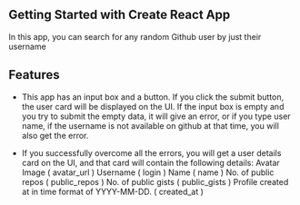 ## Getting Started with Create React App

In this app, you can search for any random Github user by just their username
## Features
- This app has an input box and a button. If you click the submit button, the user card will be displayed on the UI. If the input box is empty and you try to submit the empty data, it will give an error, or if you type user name, if the username is not available on github at that time, you will also get the error.

- If you successfully overcome all the errors, you will get a user details card on the UI, and that card will contain the following details:
Avatar Image ( avatar_url )
Username ( login )
Name ( name )
No. of public repos ( public_repos )
No. of public gists ( public_gists )
Profile created at in time format of YYYY-MM-DD. ( created_at )
